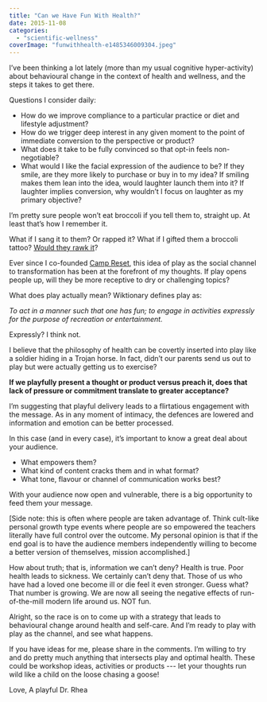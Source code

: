 ```yaml
---
title: "Can we Have Fun With Health?"
date: 2015-11-08
categories: 
  - "scientific-wellness"
coverImage: "funwithhealth-e1485346009304.jpeg"
---
```


I’ve been thinking a lot lately (more than my usual cognitive hyper-activity) about behavioural change in the context of health and wellness, and the steps it takes to get there.

Questions I consider daily:

- How do we improve compliance to a particular practice or diet and lifestyle adjustment?
- How do we trigger deep interest in any given moment to the point of immediate conversion to the perspective or product?
- What does it take to be fully convinced so that opt-in feels non-negotiable?
- What would I like the facial expression of the audience to be? If they smile, are they more likely to purchase or buy in to my idea? If smiling makes them lean into the idea, would laughter launch them into it? If laughter implies conversion, why wouldn’t I focus on laughter as my primary objective?

I’m pretty sure people won’t eat broccoli if you tell them to, straight up. At least that’s how I remember it.

What if I sang it to them? Or rapped it? What if I gifted them a broccoli tattoo? [Would they rawk it](https://www.youtube.com/watch?v=-mXIL_LKvvI&t=1m35s)?

Ever since I co-founded [Camp Reset](campreset.ca), this idea of play as the social channel to transformation has been at the forefront of my thoughts. If play opens people up, will they be more receptive to dry or challenging topics?

What does play actually mean? Wiktionary defines play as:

_To act in a manner such that one has fun; to engage in activities expressly for the purpose of recreation or entertainment._

Expressly? I think not.

I believe that the philosophy of health can be covertly inserted into play like a soldier hiding in a Trojan horse. In fact, didn’t our parents send us out to play but were actually getting us to exercise?

**If we playfully present a thought or product versus preach it, does that lack of pressure or commitment translate to greater acceptance?**

I’m suggesting that playful delivery leads to a flirtatious engagement with the message. As in any moment of intimacy, the defences are lowered and information and emotion can be better processed.

In this case (and in every case), it’s important to know a great deal about your audience.

- What empowers them?
- What kind of content cracks them and in what format?
- What tone, flavour or channel of communication works best?

With your audience now open and vulnerable, there is a big opportunity to feed them your message.

\[Side note: this is often where people are taken advantage of. Think cult-like personal growth type events where people are so empowered the teachers literally have full control over the outcome. My personal opinion is that if the end goal is to have the audience members independently willing to become a better version of themselves, mission accomplished.\]

How about truth; that is, information we can’t deny? Health is true. Poor health leads to sickness. We certainly can’t deny that. Those of us who have had a loved one become ill or die feel it even stronger. Guess what? That number is growing. We are now all seeing the negative effects of run-of-the-mill modern life around us. NOT fun.

Alright, so the race is on to come up with a strategy that leads to behavioural change around health and self-care. And I’m ready to play with play as the channel, and see what happens.

If you have ideas for me, please share in the comments. I’m willing to try and do pretty much anything that intersects play and optimal health. These could be workshop ideas, activities or products --- let your thoughts run wild like a child on the loose chasing a goose!

Love, A playful Dr. Rhea
